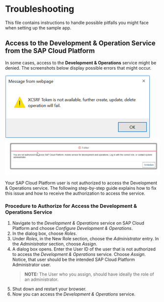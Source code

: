 # Troubleshooting

This file contains instructions to handle possible pitfalls you might face when setting up the sample app.

## Access to the Development & Operation Service from the SAP Cloud Platform

In some cases, access to the **Development & Operations** service might be denied. The screenshots below display possible errors that might occur.

![Error Message](TroubleshootingRessources/Dev&Ops_Error1.png) 
![Error Message](TroubleshootingRessources/Dev&Ops_Error2.png) 

Your SAP Cloud Platform user is not authorized to access the Development & Operations service. The following step-by-step guide explains how to fix this issue and how to receive the authorization to access the service.

### Procedure to Authorize for Access the Development & Operations Service

1.    Navigate to the *Development & Operations* service on SAP Cloud Platform and choose *Configure Development & Operations*.
2.    In the dialog box, choose *Roles*.
3.    Under *Roles*, in the New Role section, choose the *Administrator* entry. In the *Administrator* section, choose *Assign*.
4.    A dialog box opens. Enter the User ID of the user that is not authorized to access the *Development & Operations* service. Choose *Assign*. Notice, that user should be the intended SAP Cloud Platform Administrator user.
        > **NOTE:** The User who you assign, should have ideally the role of an administrator.
5.    Shut down and restart your browser.
6.    Now you can access the *Development & Operations* service.
